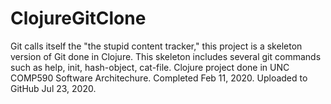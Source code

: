 # ClojureGitClone
Git calls itself the "the stupid content tracker," this project is a skeleton version of Git done in Clojure. This skeleton includes several git commands such as help, init, hash-object, cat-file.  Clojure project done in UNC COMP590 Software Architechure. Completed Feb 11, 2020. Uploaded to GitHub Jul 23, 2020.
